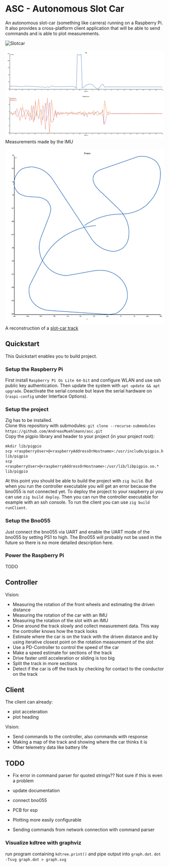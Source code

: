 # ASC - Autonomous Slot Car

An autonomous slot-car (something like carrera) running on a Raspberry Pi.
It also provides a cross-platform client application that will be able to send commands and is able to plot measurements.

![Slotcar](doc/slotcarWithRaspberryPiImuAndBattery.jpg)

![Plot](doc/plot.png)
Measurements made by the IMU

![Plot](doc/forsternTrackReconstruction.png)
A reconstruction of a [slot-car track](https://www.srcp3.de/)

## Quickstart

This Quickstart enables you to build project.

### Setup the Raspberry Pi

First install `Raspberry Pi Os Lite 64-bit` and configure WLAN and use ssh public key authentication.
Then update the system with `apt update && apt upgrade`.
Deactivate the serial console but leave the serial hardware on (`raspi-config` under Interface Options).

### Setup the project

Zig has to be installed.  
Clone this repository with submodules: `git clone --recurse-submodules https://github.com/AndreasMuehlmann/asc.git`  
Copy the pigpio library and header to your project (in your project root):

    mkdir lib/pigpio  
    scp <raspberryUser>@<raspberryAddressOrHostname>:/usr/include/pigpio.h lib/pigpio  
    scp <raspberryUser>@<raspberryAddressOrHostname>:/usr/lib/libpigpio.so.* lib/pigpio  

At this point you should be able to build the project with `zig build`. But when you run the controller executable you will get an error because the bno055 is not connected yet.
To deploy the project to your raspberry pi you can use `zig build deploy`. Then you can run the controller executable for example with an ssh console.
To run the client you can use `zig build runClient`.
  

### Setup the Bno055

Just connect the bno055 via UART and enable the UART mode of the bno055 by setting PS1 to high.
The Bno055 will probably not be used in the future so there is no more detailed description here.

### Power the Raspberry Pi

TODO

## Controller

Vision:  
- Measuring the rotation of the front wheels and estimating the driven distance
- Measuring the rotation of the car with an IMU
- Measuring the rotation of the slot with an IMU
- Drive around the track slowly and collect measurement data. This way the controller knows how the track looks
- Estimate where the car is on the track with the driven distance and by using iterative closest point on the rotation measurement of the slot
- Use a PD-Controller to control the speed of the car
- Make a speed estimate for sections of the track
- Drive faster until acceleration or sliding is too big
- Split the track in more sections
- Detect if the car is off the track by checking for contact to the conductor on the track

## Client

The client can already:
- plot acceleration
- plot heading

Vision:
- Send commands to the controller, also commands with response
- Making a map of the track and showing where the car thinks it is
- Other telemetry data like battery life

## TODO

- Fix error in command parser for quoted strings?? Not sure if this is even a problem
- update documentation
- connect bno055
- PCB for esp

- Plotting more easily configurable
- Sending commands from network connection with command parser

### Visualize kdtree with graphviz

run program containing `kdtree.print()` and pipe output into `graph.dot`.
`dot -Tsvg graph.dot > graph.svg`

